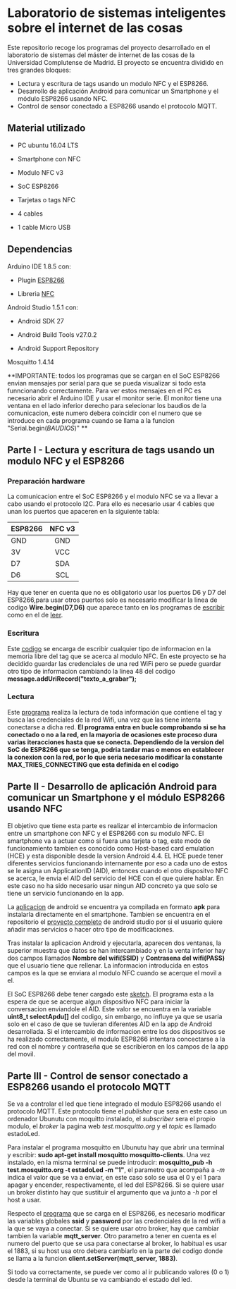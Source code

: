 # Laboratorio de sistemas inteligentes sobre el internet de las cosas

Este repositorio recoge los programas del proyecto desarrollado en el laboratorio de sistemas del máster de internet de las cosas de la Universidad Complutense de Madrid. El proyecto se encuentra dividido en tres grandes bloques:
-	Lectura y escritura de tags usando un modulo NFC y el ESP8266.
-	Desarrollo de aplicación Android para comunicar un Smartphone y el módulo ESP8266 usando NFC.
-	Control de sensor conectado a ESP8266 usando el protocolo MQTT.

## Material utilizado

- PC ubuntu 16.04 LTS

- Smartphone con NFC

- Modulo NFC v3

- SoC ESP8266

- Tarjetas o tags NFC 

- 4 cables

- 1 cable Micro USB

## Dependencias 


Arduino IDE 1.8.5 con:
  - Plugin [ESP8266](https://github.com/esp8266/Arduino)
  
  - Libreria [NFC](https://github.com/elechouse/PN532)


Android Studio 1.5.1 con:
  - Android SDK 27
  
  - Android Build Tools v27.0.2
  
  - Android Support Repository
  
Mosquitto 1.4.14

**IMPORTANTE: todos los programas que se cargan en el SoC ESP8266 envian mensajes por serial para que se pueda visualizar si todo esta funncionando correctamente. Para ver estos mensajes en el PC es necesario abrir el Arduino IDE y usar el monitor serie. El monitor tiene una ventana en el lado inferior derecho para selecionar los baudios de la comunicacion, este numero debera coincidir con el numero que se introduce en cada programa cuando se llama a la funcion "Serial.begin(_BAUDIOS_)" **

## Parte I - Lectura y escritura de tags usando un modulo NFC y el ESP8266

### Preparación hardware

La comunicacion entre el SoC ESP8266 y el modulo NFC se va a llevar a cabo usando el protocolo I2C. Para ello es necesario usar 4 cables que unan los puertos que apaceren en la siguiente tabla:


| ESP8266       | NFC v3        | 
| ------------- |:-------------:| 
| GND           | GND           | 
| 3V            | VCC           | 
| D7            | SDA           | 
| D6            | SCL           | 

Hay que tener en cuenta que no es obligatorio usar los puertos D6 y D7 del ESP8266,para usar otros puertos solo es necesario modificar la linea de codigo **Wire.begin(D7,D6)** que aparece tanto en los programas de [escribir](https://github.com/jorgejarne/Laboratorio/blob/master/nfcEsp8266Write.ino) como en el de [leer](https://github.com/jorgejarne/Laboratorio/blob/master/nfcEsp8266ReadPass.ino).

### Escritura

Este [codigo](https://github.com/jorgejarne/Laboratorio/blob/master/nfcEsp8266Write.ino) se encarga de escribir cualquier tipo de informacion en la memoria libre del tag que se acerca al modulo NFC. En este proyecto se ha decidido guardar las credenciales de una red WiFi pero se puede guardar otro tipo de informacion cambiando la linea 48 del codigo **message.addUriRecord("texto_a_grabar");**


### Lectura

Este [programa](https://github.com/jorgejarne/Laboratorio/blob/master/nfcEsp8266ReadPass.ino) realiza la lectura de toda información que contiene el tag y busca las credenciales de la red Wifi, una vez que las tiene intenta conectarse a dicha red. **El programa entra en bucle comprobando si se ha conectado o no a la red, en la mayoria de ocasiones este proceso dura varias iteracciones hasta que se conecta. Dependiendo de la version del SoC de ESP8266 que se tenga, podria tardar mas o menos en establecer la conexion con la red, por lo que seria necesario modificar la constante MAX_TRIES_CONNECTING que esta definida en el codigo** 

## Parte II - Desarrollo de aplicación Android para comunicar un Smartphone y el módulo ESP8266 usando NFC

El objetivo que tiene esta parte es realizar el intercambio de informacion entre un smartphone con NFC y el ESP8266 con su modulo NFC. El smartphone va a actuar como si fuera una tarjeta o tag, este modo de funcionamiento tambien es conocido como Host-based card emulation (HCE) y esta disponible desde la version Android 4.4. EL HCE puede tener diferentes servicios funcionando internamente por eso a cada uno de estos se le asigna un ApplicationID (AID), entonces cuando el otro dispositvo NFC se acerca, le envia el AID del servicio del HCE con el que quiere hablar. En este caso no ha sido necesario usar ningun AID concreto ya que solo se tiene un servicio funcionando en la app.

La [aplicacion](https://github.com/jorgejarne/Laboratorio/blob/master/appNFC.apk) de android se encuentra ya compilada en formato **apk** para instalarla directamente en el smartphone. Tambien se encuentra en el repositorio el [proyecto completo](https://github.com/jorgejarne/Laboratorio/blob/master/androidNfcHce.zip) de android studio por si el usuario quiere añadir mas servicios o hacer otro tipo de modificaciones.

Tras instalar la aplicacion Android y ejecutarla, aparecen dos ventanas, la superior muestra que datos se han intercambiado y en la venta inferior hay dos campos llamados **Nombre del wifi(SSID)** y **Contrasena del wifi(PASS)** que el usuario tiene que rellenar. La informacion introducida en estos campos es la que se enviara al modulo NFC cuando se acerque el movil a el.

El SoC ESP8266 debe tener cargado este [sketch](https://github.com/jorgejarne/Laboratorio/blob/master/lecturaHCE.ino). El programa esta a la espera de que se acerque algun dispositivo NFC para iniciar la conversacion enviandole el AID. Este valor se encuentra en la variable **uint8_t selectApdu[]** del codigo, sin embargo, no influye ya que se usaria solo en el caso de que se tuvieran diferentes AID en la app de Android desarrollada. Si el intercambio de informacion entre los dos dispositivos se ha realizado correctamente, el modulo ESP8266 intentara concectarse a la red con el nombre y contraseña que se escribieron en los campos de la app del movil.


## Parte III - Control de sensor conectado a ESP8266 usando el protocolo MQTT

Se va a controlar el led que tiene integrado el modulo ESP8266 usando el protocolo MQTT. Este protocolo tiene el *publisher* que sera en este caso un ordenador Ubunutu con moquitto instalado, el *subscriber* sera el propio modulo, el *broker* la pagina web *test.mosquitto.org* y el *topic* es llamado estadoLed. 

Para instalar el programa mosquitto en Ubunutu hay que abrir una terminal y escribir: **sudo apt-get install mosquitto mosquitto-clients**. Una vez instalado, en la misma terminal se puede introducir: **mosquitto_pub -h test.mosquitto.org -t estadoLed -m "1"**, el parametro que acompaña a *-m* indica el valor que se va a enviar, en este caso solo se usa el 0 y el 1 para apagar y encender, respectivamente, el led del ESP8266. Si se quiere usar un broker distinto hay que sustituir el argumento que va junto a *-h* por el host a usar.

Respecto el [programa](https://github.com/jorgejarne/Laboratorio/blob/master/mqttesp8266.ino) que se carga en el ESP8266, es necesario modificar las variables globales **ssid** y **password** por las credenciales de la red wifi a la que se vaya a conectar. Si se quiere usar otro broker, hay que cambiar tambien la variable **mqtt_server**. Otro parametro a tener en cuenta es el numero del puerto que se usa para conectarse al broker, lo habitual es usar el 1883, si su host usa otro debera cambiarlo en la parte del codigo donde se llama a la funcion **client.setServer(mqtt_server, 1883)**.

Si todo va correctamente, se puede ver como al ir publicando valores (0 o 1) desde la terminal de Ubuntu se va cambiando el estado del led.





